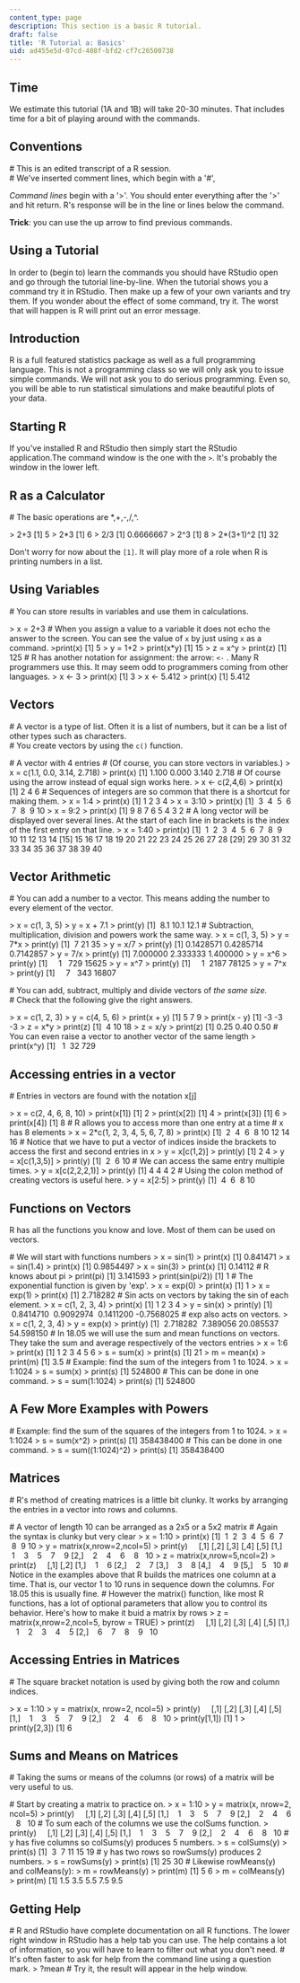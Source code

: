 ```yaml
---
content_type: page
description: This section is a basic R tutorial.
draft: false
title: 'R Tutorial a: Basics'
uid: ad455e5d-07cd-408f-bfd2-cf7c26500738
---
```

## Time

We estimate this tutorial (1A and 1B) will take 20-30 minutes. That includes time for a bit of playing around with the commands.

## Conventions

\# This is an edited transcript of a R session.    
\# We've inserted comment lines, which begin with a '#',

*Command lines* begin with a '>'. You should enter everything after the '>' and hit return. R's response will be in the line or lines below the command.

**Trick**: you can use the up arrow to find previous commands.

## Using a Tutorial

In order to (begin to) learn the commands you should have RStudio open and go through the tutorial line-by-line. When the tutorial shows you a command try it in RStudio. Then make up a few of your own variants and try them. If you wonder about the effect of some command, try it. The worst that will happen is R will print out an error message.

## Introduction

R is a full featured statistics package as well as a full programming language. This is not a programming class so we will only ask you to issue simple commands. We will not ask you to do serious programming. Even so, you will be able to run statistical simulations and make beautiful plots of your data.

## Starting R

If you've installed R and RStudio then simply start the RStudio application.The command window is the one with the `>`. It's probably the window in the lower left.

## R as a Calculator

\# The basic operations are \*,+,-,/,^.

\> 2+3 \[1\] 5 > 2\*3 \[1\] 6 > 2/3 \[1\] 0.6666667 > 2^3 \[1\] 8 > 2\*(3+1)^2 \[1\] 32    

Don't worry for now about the `[1]`. It will play more of a role when R is printing numbers in a list.

## Using Variables

\# You can store results in variables and use them in calculations.

\> x = 2+3 # When you assign a value to a variable it does not echo the answer to the screen. You can see the value of `x` by just using `x` as a command. >print(x) \[1\] 5 > y = 1+2 > print(x\*y) \[1\] 15 > z = x^y > print(z) \[1\] 125 # R has another notation for assignment: the arrow: `<-` . Many R programmers use this. It may seem odd to programmers coming from other languages. > x \<- 3 > print(x) \[1\] 3 > x \<- 5.412 > print(x) \[1\] 5.412    

## Vectors

\# A vector is a type of list. Often it is a list of numbers, but it can be a list of other types such as characters.    
\# You create vectors by using the `c()` function.

\# A vector with 4 entries # (Of course, you can store vectors in variables.) > x = c(1.1, 0.0, 3.14, 2.718) > print(x) \[1\] 1.100 0.000 3.140 2.718 # Of course using the arrow instead of equal sign works here. > x \<- c(2,4,6) > print(x) \[1\] 2 4 6 # Sequences of integers are so common that there is a shortcut for making them. > x = 1:4 > print(x) \[1\] 1 2 3 4 > x = 3:10 > print(x) \[1\]  3  4  5  6  7  8  9 10 > x = 9:2 > print(x) \[1\] 9 8 7 6 5 4 3 2 # A long vector will be displayed over several lines. At the start of each line in brackets is the index of the first entry on that line. > x = 1:40 > print(x) \[1\]  1  2  3  4  5  6  7  8  9 10 11 12 13 14 \[15\] 15 16 17 18 19 20 21 22 23 24 25 26 27 28 \[29\] 29 30 31 32 33 34 35 36 37 38 39 40    

## Vector Arithmetic

\# You can add a number to a vector. This means adding the number to every element of the vector.

\> x = c(1, 3, 5) > y = x + 7.1 > print(y) \[1\]  8.1 10.1 12.1 # Subtraction, multiplication, division and powers work the same way. > x = c(1, 3, 5) > y = 7\*x > print(y) \[1\]  7 21 35 > y = x/7 > print(y) \[1\] 0.1428571 0.4285714 0.7142857 > y = 7/x > print(y) \[1\] 7.000000 2.333333 1.400000 > y = x^6 > print(y) \[1\]     1   729 15625 > y = x^7 > print(y) \[1\]     1  2187 78125 > y = 7^x > print(y) \[1\]     7   343 16807    

\# You can add, subtract, multiply and divide vectors of *the same size.*    
\# Check that the following give the right answers.

\> x = c(1, 2, 3) > y = c(4, 5, 6) > print(x + y) \[1\] 5 7 9 > print(x - y) \[1\] -3 -3 -3 > z = x\*y > print(z) \[1\]  4 10 18 > z = x/y > print(z) \[1\] 0.25 0.40 0.50 # You can even raise a vector to another vector of the same length > print(x^y) \[1\]   1  32 729    

## Accessing entries in a vector

\# Entries in vectors are found with the notation x\[j\]

\> x = c(2, 4, 6, 8, 10) > print(x\[1\]) \[1\] 2 > print(x\[2\]) \[1\] 4 > print(x\[3\]) \[1\] 6 > print(x\[4\]) \[1\] 8 # R allows you to access more than one entry at a time # x has 8 elements > x = 2\*c(1, 2, 3, 4, 5, 6, 7, 8) > print(x) \[1\]  2  4  6  8 10 12 14 16 # Notice that we have to put a vector of indices inside the brackets to access the first and second entries in x > y = x\[c(1,2)\] > print(y) \[1\] 2 4 > y = x\[c(1,3,5)\] > print(y) \[1\]  2  6 10 # We can access the same entry multiple times. > y = x\[c(2,2,2,1)\] > print(y) \[1\] 4 4 4 2 # Using the colon method of creating vectors is useful here. > y = x\[2:5\] > print(y) \[1\]  4  6  8 10    

## Functions on Vectors

R has all the functions you know and love. Most of them can be used on vectors.

\# We will start with functions numbers > x = sin(1) > print(x) \[1\] 0.841471 > x = sin(1.4) > print(x) \[1\] 0.9854497 > x = sin(3) > print(x) \[1\] 0.14112 # R knows about pi > print(pi) \[1\] 3.141593 > print(sin(pi/2)) \[1\] 1 # The exponential function is given by 'exp'. > x = exp(0) > print(x) \[1\] 1 > x = exp(1) > print(x) \[1\] 2.718282 # Sin acts on vectors by taking the sin of each element. > x = c(1, 2, 3, 4) > print(x) \[1\] 1 2 3 4 > y = sin(x) > print(y) \[1\]  0.8414710  0.9092974  0.1411200 -0.7568025 # exp also acts on vectors. > x = c(1, 2, 3, 4) > y = exp(x) > print(y) \[1\]  2.718282  7.389056 20.085537 54.598150 # In 18.05 we will use the sum and mean functions on vectors. They take the sum and average respectively of the vectors entries > x = 1:6 > print(x) \[1\] 1 2 3 4 5 6 > s = sum(x) > print(s) \[1\] 21 > m = mean(x) > print(m) \[1\] 3.5 # Example: find the sum of the integers from 1 to 1024. > x = 1:1024 > s = sum(x) > print(s) \[1\] 524800 # This can be done in one command. > s = sum(1:1024) > print(s) \[1\] 524800      

## A Few More Examples with Powers

\# Example: find the sum of the squares of the integers from 1 to 1024. > x = 1:1024 > s = sum(x^2) > print(s) \[1\] 358438400 # This can be done in one command. > s = sum((1:1024)^2) > print(s) \[1\] 358438400      

## Matrices

\# R's method of creating matrices is a little bit clunky. It works by arranging the entries in a vector into rows and columns.

\# A vector of length 10 can be arranged as a 2x5 or a 5x2 matrix # Again the syntax is clunky but very clear > x = 1:10 > print(x) \[1\]  1  2  3  4  5  6  7  8  9 10 > y = matrix(x,nrow=2,ncol=5) > print(y)     \[,1\] \[,2\] \[,3\] \[,4\] \[,5\] \[1,\]    1    3    5    7    9 \[2,\]    2    4    6    8   10 > z = matrix(x,nrow=5,ncol=2) > print(z)     \[,1\] \[,2\] \[1,\]    1    6 \[2,\]    2    7 \[3,\]    3    8 \[4,\]    4    9 \[5,\]    5   10 # Notice in the examples above that R builds the matrices one column at a time. That is, our vector 1 to 10 runs in sequence down the columns. For 18.05 this is usually fine. # However the matrix() function, like most R functions, has a lot of optional parameters that allow you to control its behavior. Here's how to make it buid a matrix by rows > z = matrix(x,nrow=2,ncol=5, byrow = TRUE) > print(z)     \[,1\] \[,2\] \[,3\] \[,4\] \[,5\] \[1,\]    1    2    3    4    5 \[2,\]    6    7    8    9   10    

## Accessing Entries in Matrices

\# The square bracket notation is used by giving both the row and column indices.

\> x = 1:10 > y = matrix(x, nrow=2, ncol=5) > print(y)     \[,1\] \[,2\] \[,3\] \[,4\] \[,5\] \[1,\]    1    3    5    7    9 \[2,\]    2    4    6    8   10 > print(y\[1,1\]) \[1\] 1 > print(y\[2,3\]) \[1\] 6    

## Sums and Means on Matrices

\# Taking the sums or means of the columns (or rows) of a matrix will be very useful to us.

\# Start by creating a matrix to practice on. > x = 1:10 > y = matrix(x, nrow=2, ncol=5) > print(y)     \[,1\] \[,2\] \[,3\] \[,4\] \[,5\] \[1,\]    1    3    5    7    9 \[2,\]    2    4    6    8   10 # To sum each of the columns we use the colSums function. > print(y)     \[,1\] \[,2\] \[,3\] \[,4\] \[,5\] \[1,\]    1    3    5    7    9 \[2,\]    2    4    6    8   10 # y has five columns so colSums(y) produces 5 numbers. > s = colSums(y) > print(s) \[1\]  3  7 11 15 19 # y has two rows so rowSums(y) produces 2 numbers. > s = rowSums(y) > print(s) \[1\] 25 30 # Likewise rowMeans(y) and colMeans(y): > m = rowMeans(y) > print(m) \[1\] 5 6 > m = colMeans(y) > print(m) \[1\] 1.5 3.5 5.5 7.5 9.5    

## Getting Help

\# R and RStudio have complete documentation on all R functions. The lower right window in RStudio has a help tab you can use. The help contains a lot of information, so you will have to learn to filter out what you don't need. # It's often faster to ask for help from the command line using a question mark. > ?mean # Try it, the result will appear in the help window.